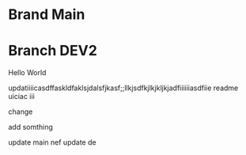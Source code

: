 # Brand Main
# Branch DEV2

Hello World

updatiiiicasdffaskldfaklsjdalsfjkasf;;llkjsdfkjlkjkljkjadfiiiiiiasdfiie readme
uiciac
iii

change

add somthing

update main nef
update de
